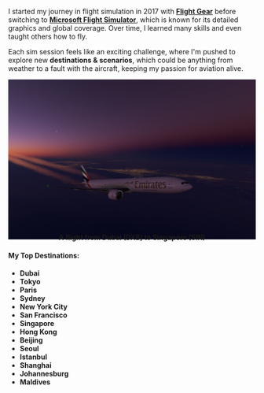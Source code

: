 
I started my journey in  flight simulation in 2017 with [**Flight Gear**](https://www.flightgear.org/) before switching to [**Microsoft Flight Simulator**](https://www.flightsimulator.com/), which is known for its detailed graphics and global coverage. Over time, I learned many skills and even taught others how to fly. 

Each sim session feels like an exciting challenge, where I'm pushed to explore new **destinations & scenarios**, which could be anything from weather to a fault with the aircraft, keeping my passion for aviation alive.

![A flight from Dubai (DXB) to Singapore (SIN)](https://raw.githubusercontent.com/ayeshkadike/ayeshkadike.github.io/refs/heads/main/content/Random%20Notes/pictures/flightsim.png)

<p style="text-align: center; font-weight: 900; margin-top: -30px;">
  <b> A flight from Dubai (DXB) to Singapore (SIN) </b>
</p>

#### My Top Destinations:
- **Dubai**
- **Tokyo**
- **Paris**
- **Sydney**
- **New York City**
- **San Francisco**
- **Singapore**
- **Hong Kong**
- **Beijing**
- **Seoul**
- **Istanbul**
- **Shanghai**
- **Johannesburg**
- **Maldives**


